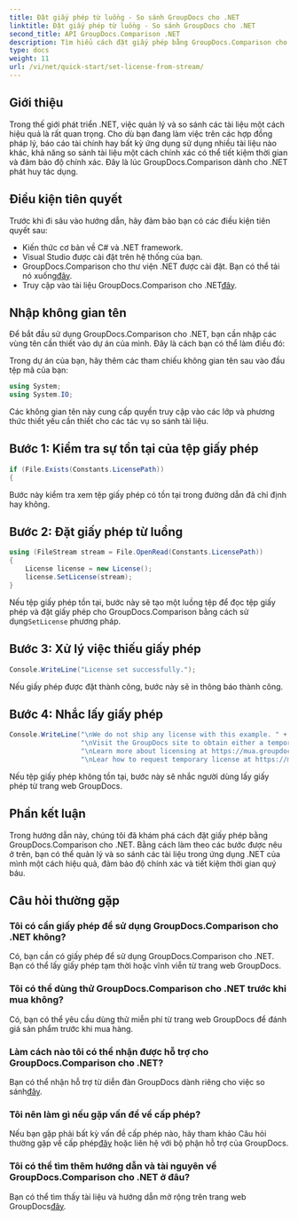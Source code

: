 ```yaml
---
title: Đặt giấy phép từ luồng - So sánh GroupDocs cho .NET
linktitle: Đặt giấy phép từ luồng - So sánh GroupDocs cho .NET
second_title: API GroupDocs.Comparison .NET
description: Tìm hiểu cách đặt giấy phép bằng GroupDocs.Comparison cho .NET một cách hiệu quả. Đảm bảo độ chính xác của tài liệu và tiết kiệm thời gian với hướng dẫn này.
type: docs
weight: 11
url: /vi/net/quick-start/set-license-from-stream/
---
```

## Giới thiệu
Trong thế giới phát triển .NET, việc quản lý và so sánh các tài liệu một cách hiệu quả là rất quan trọng. Cho dù bạn đang làm việc trên các hợp đồng pháp lý, báo cáo tài chính hay bất kỳ ứng dụng sử dụng nhiều tài liệu nào khác, khả năng so sánh tài liệu một cách chính xác có thể tiết kiệm thời gian và đảm bảo độ chính xác. Đây là lúc GroupDocs.Comparison dành cho .NET phát huy tác dụng. 
## Điều kiện tiên quyết
Trước khi đi sâu vào hướng dẫn, hãy đảm bảo bạn có các điều kiện tiên quyết sau:
- Kiến thức cơ bản về C# và .NET framework.
- Visual Studio được cài đặt trên hệ thống của bạn.
-  GroupDocs.Comparison cho thư viện .NET được cài đặt. Bạn có thể tải nó xuống[đây](https://releases.groupdocs.com/comparison/net/).
-  Truy cập vào tài liệu GroupDocs.Comparison cho .NET[đây](https://reference.groupdocs.com/comparison/net/).

## Nhập không gian tên
Để bắt đầu sử dụng GroupDocs.Comparison cho .NET, bạn cần nhập các vùng tên cần thiết vào dự án của mình. Đây là cách bạn có thể làm điều đó:

Trong dự án của bạn, hãy thêm các tham chiếu không gian tên sau vào đầu tệp mã của bạn:
```csharp
using System;
using System.IO;
```
Các không gian tên này cung cấp quyền truy cập vào các lớp và phương thức thiết yếu cần thiết cho các tác vụ so sánh tài liệu.

## Bước 1: Kiểm tra sự tồn tại của tệp giấy phép
```csharp
if (File.Exists(Constants.LicensePath))
{
```
Bước này kiểm tra xem tệp giấy phép có tồn tại trong đường dẫn đã chỉ định hay không.
## Bước 2: Đặt giấy phép từ luồng
```csharp
using (FileStream stream = File.OpenRead(Constants.LicensePath))
{
    License license = new License();
    license.SetLicense(stream);
}
```
 Nếu tệp giấy phép tồn tại, bước này sẽ tạo một luồng tệp để đọc tệp giấy phép và đặt giấy phép cho GroupDocs.Comparison bằng cách sử dụng`SetLicense` phương pháp.
## Bước 3: Xử lý việc thiếu giấy phép
```csharp
Console.WriteLine("License set successfully.");
```
Nếu giấy phép được đặt thành công, bước này sẽ in thông báo thành công.
## Bước 4: Nhắc lấy giấy phép
```csharp
Console.WriteLine("\nWe do not ship any license with this example. " +
                  "\nVisit the GroupDocs site to obtain either a temporary or permanent license. " +
                  "\nLearn more about licensing at https://mua.groupdocs.com/faqs/licensing. " +
                  "\nLear how to request temporary license at https://mua.groupdocs.com/temporary-license.");
```
Nếu tệp giấy phép không tồn tại, bước này sẽ nhắc người dùng lấy giấy phép từ trang web GroupDocs.

## Phần kết luận
Trong hướng dẫn này, chúng tôi đã khám phá cách đặt giấy phép bằng GroupDocs.Comparison cho .NET. Bằng cách làm theo các bước được nêu ở trên, bạn có thể quản lý và so sánh các tài liệu trong ứng dụng .NET của mình một cách hiệu quả, đảm bảo độ chính xác và tiết kiệm thời gian quý báu.
## Câu hỏi thường gặp
### Tôi có cần giấy phép để sử dụng GroupDocs.Comparison cho .NET không?
Có, bạn cần có giấy phép để sử dụng GroupDocs.Comparison cho .NET. Bạn có thể lấy giấy phép tạm thời hoặc vĩnh viễn từ trang web GroupDocs.
### Tôi có thể dùng thử GroupDocs.Comparison cho .NET trước khi mua không?
Có, bạn có thể yêu cầu dùng thử miễn phí từ trang web GroupDocs để đánh giá sản phẩm trước khi mua hàng.
### Làm cách nào tôi có thể nhận được hỗ trợ cho GroupDocs.Comparison cho .NET?
 Bạn có thể nhận hỗ trợ từ diễn đàn GroupDocs dành riêng cho việc so sánh[đây](https://forum.groupdocs.com/c/comparison/12).
### Tôi nên làm gì nếu gặp vấn đề về cấp phép?
 Nếu bạn gặp phải bất kỳ vấn đề cấp phép nào, hãy tham khảo Câu hỏi thường gặp về cấp phép[đây](https://purchase.groupdocs.com/faqs/licensing) hoặc liên hệ với bộ phận hỗ trợ của GroupDocs.
### Tôi có thể tìm thêm hướng dẫn và tài nguyên về GroupDocs.Comparison cho .NET ở đâu?
 Bạn có thể tìm thấy tài liệu và hướng dẫn mở rộng trên trang web GroupDocs[đây](https://reference.groupdocs.com/comparison/net/).